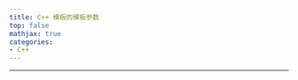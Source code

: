 ```yaml
---
title: C++ 模板的模板参数
top: false
mathjax: true
categories:
- C++
---
```


-----





[](https://zh.wikipedia.org/zh-hans/%E6%A8%A1%E6%9D%BF%E7%9A%84%E6%A8%A1%E6%9D%BF%E5%8F%82%E6%95%B0)